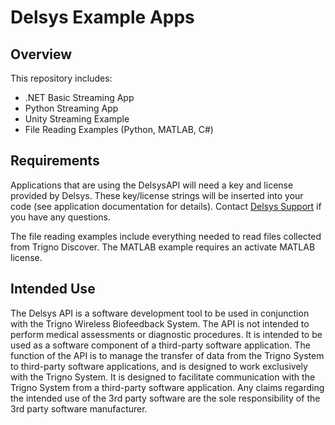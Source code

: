 # Delsys Example Apps

## Overview

This repository includes:

- .NET Basic Streaming App
- Python Streaming App
- Unity Streaming Example
- File Reading Examples (Python, MATLAB, C#)

## Requirements

Applications that are using the DelsysAPI will need a key and license provided by Delsys. These key/license strings will be inserted into your code (see application documentation for details). Contact [Delsys Support](https://delsys.com/support) if you have any questions.

The file reading examples include everything needed to read files collected from Trigno Discover. The MATLAB example requires an activate MATLAB license. 

## Intended Use

The Delsys API is a software development tool to be used in conjunction with the Trigno Wireless Biofeedback System.  The API is not intended to perform medical assessments or diagnostic procedures.  It is intended to be used as a software component of a third-party software application.  The function of the API is to manage the transfer of data from the Trigno System to third-party software applications, and is designed to work exclusively with the Trigno System.  It is designed to facilitate communication with the Trigno System from a third-party software application.  Any claims regarding the intended use of the 3rd party software are the sole responsibility of the 3rd party software manufacturer.